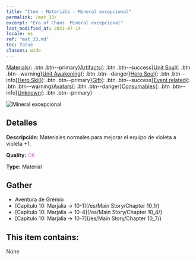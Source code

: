 ```yaml
---
title: "Item - Materials - Mineral excepcional"
permalink: /mat_33/
excerpt: "Era of Chaos  Mineral excepcional"
last_modified_at: 2021-07-14
locale: es
ref: "mat_33.md"
toc: false
classes: wide
---
```

 [Materials](/ItemsES/){: .btn .btn--primary}[Artifacts](/ItemsES/Artifacts/){: .btn .btn--success}[Unit Soul](/ItemsES/UnitSoul/){: .btn .btn--warning}[Unit Awakening](/ItemsES/UnitAwakening/){: .btn .btn--danger}[Hero Soul](/ItemsES/HeroSoul/){: .btn .btn--info}[Hero Skill](/ItemsES/HeroSkill/){: .btn .btn--primary}[Gift](/ItemsES/Gift/){: .btn .btn--success}[Event related](/ItemsES/Events/){: .btn .btn--warning}[Avatars](/ItemsES/Avatars/){: .btn .btn--danger}[Consumables](/ItemsES/Consumables/){: .btn .btn--info}[Unknown](/ItemsES/Unknown/){: .btn .btn--primary}

 ![Mineral excepcional](/images/t/i_cailiao_kuangshi2.png)

## Detalles
 **Descripción:** Materiales normales para mejorar el equipo de violeta a violeta +1.

 **Quality:** <span style="color: #DA70D6">OK</span>

 **Type:** Material

## Gather

*    Aventura de Gremio 
*    [Capítulo 10: Marjalia -> 10-1](/es/Main Story/Chapter 10_1/) 
*    [Capítulo 10: Marjalia -> 10-4](/es/Main Story/Chapter 10_4/) 
*    [Capítulo 10: Marjalia -> 10-7](/es/Main Story/Chapter 10_7/) 

## This item contains:

  None

